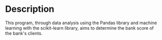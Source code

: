 # Description
This program, through data analysis using the Pandas library and machine learning with the scikit-learn library, aims to determine the bank score of the bank's clients.

